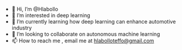 - 👋 Hi, I’m @Hlabollo
- 👀 I’m interested in  deep learning 
- 🌱 I’m currently learning how deep learning can enhance automotive industry 
- 💞️ I’m looking to collaborate on autonomous machine learning 
- 📫 How to reach me , email me at hlabolloteffo@gmail.com

<!---
Hlabollo/Hlabollo is a ✨ special ✨ repository because its `README.md` (this file) appears on your GitHub profile.
You can click the Preview link to take a look at your changes.
--->
